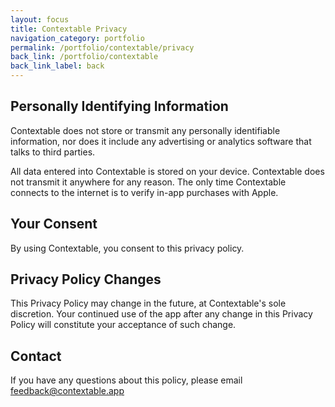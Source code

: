 ```yaml
---
layout: focus
title: Contextable Privacy
navigation_category: portfolio
permalink: /portfolio/contextable/privacy
back_link: /portfolio/contextable
back_link_label: back
---
```


<h2 class="text-2xl font-bold font-serif">Personally Identifying Information</h2>

<p>Contextable does not store or transmit any personally identifiable information, nor does it include any advertising or analytics software that talks to third parties.</p>

<p>All data entered into Contextable is stored on your device. Contextable does not transmit it anywhere for any reason. The only time Contextable connects to the internet is to verify in-app purchases with Apple.</p>

<h2 class="text-2xl font-bold font-serif">Your Consent</h2>

<p>By using Contextable, you consent to this privacy policy.</p>

<h2 class="text-2xl font-bold font-serif">Privacy Policy Changes</h2>

<p>This Privacy Policy may change in the future, at Contextable's sole discretion. Your continued use of the app after any change in this Privacy Policy will constitute your acceptance of such change.</p>

<h2 class="text-2xl font-bold font-serif">Contact</h2>

<p>If you have any questions about this policy, please email <a href="mailto:feedback@contextable.app" class="underline">feedback@contextable.app</a></p>
